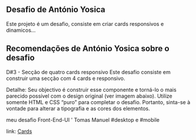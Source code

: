 ## Desafio de António Yosica 
Este projeto é um desafio, consiste em criar cards responsivos e dinamicos...
 
## Recomendações de António Yosica sobre o desafio
D#3 - Secção de quatro cards responsivo
Este desafio consiste em construir uma secção com 4 cards e responsivo.

Detalhe:
 Seu objectivo é construir esse componente e torná-lo o mais parecido possível com o design original (ver imagem abaixo).
 Utilize somente HTML e CSS “puro” para completar o desafio. Portanto, sinta-se à vontade para alterar a tipografia e as cores dos elementos.

meu desafio Front-End-UI ' Tomas Manuel
#desktop e #mobile

link: [Cards](https://tomasmanueltm.github.io/cards)

